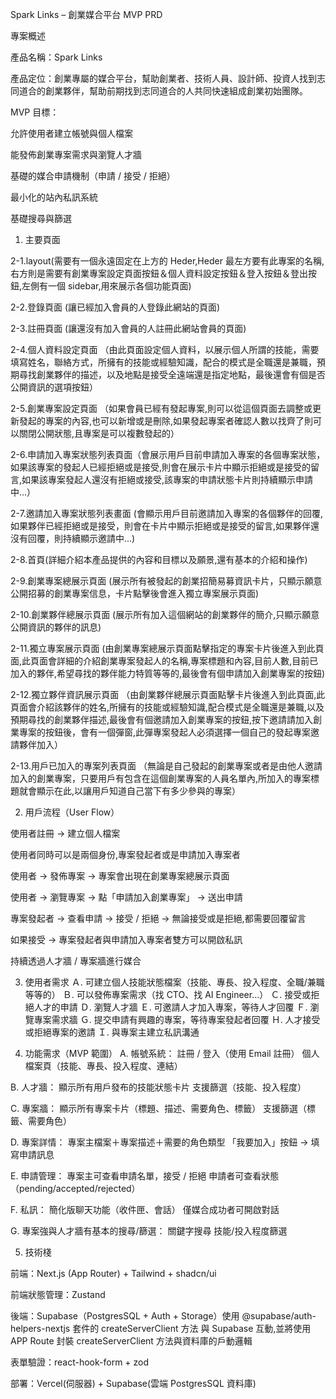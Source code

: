 Spark Links – 創業媒合平台 MVP PRD

專案概述

產品名稱：Spark Links

產品定位：創業專屬的媒合平台，幫助創業者、技術人員、設計師、投資人找到志同道合的創業夥伴，幫助前期找到志同道合的人共同快速組成創業初始團隊。

MVP 目標：

允許使用者建立帳號與個人檔案

能發佈創業專案需求與瀏覽人才牆

基礎的媒合申請機制（申請 / 接受 / 拒絕）

最小化的站內私訊系統

基礎搜尋與篩選

1. 主要頁面

2-1.layout(需要有一個永遠固定在上方的 Heder,Heder 最左方要有此專案的名稱,右方則是需要有創業專案設定頁面按鈕＆個人資料設定按鈕＆登入按鈕＆登出按鈕,左側有一個 sidebar,用來展示各個功能頁面)

2-2.登錄頁面 (讓已經加入會員的人登錄此網站的頁面)

2-3.註冊頁面 (讓還沒有加入會員的人註冊此網站會員的頁面)

2-4.個人資料設定頁面 （由此頁面設定個人資料，以展示個人所謂的技能，需要填寫姓名，聯絡方式，所擁有的技能或經驗知識，配合的模式是全職還是兼職，預期尋找創業夥伴的描述，以及地點是接受全遠端還是指定地點，最後還會有個是否公開資訊的選項按鈕）

2-5.創業專案設定頁面 （如果會員已經有發起專案,則可以從這個頁面去調整或更新發起的專案的內容,也可以新增或是刪除,如果發起專案者確認人數以找齊了則可以關閉公開狀態,且專案是可以複數發起的）

2-6.申請加入專案狀態列表頁面（會展示用戶目前申請加入專案的各個專案狀態，如果該專案的發起人已經拒絕或是接受,則會在展示卡片中顯示拒絕或是接受的留言,如果該專案發起人還沒有拒絕或接受,該專案的申請狀態卡片則持續顯示申請中...）

2-7.邀請加入專案狀態列表畫面 (會顯示用戶目前邀請加入專案的各個夥伴的回覆,如果夥伴已經拒絕或是接受，則會在卡片中顯示拒絕或是接受的留言,如果夥伴還沒有回覆，則持續顯示邀請中...)

2-8.首頁(詳細介紹本產品提供的內容和目標以及願景,還有基本的介紹和操作)

2-9.創業專案總展示頁面 (展示所有被發起的創業招簡易募資訊卡片，只顯示願意公開招募的創業專案信息，卡片點擊後會進入獨立專案展示頁面)

2-10.創業夥伴總展示頁面 (展示所有加入這個網站的創業夥伴的簡介,只顯示願意公開資訊的夥伴的訊息)

2-11.獨立專案展示頁面 (由創業專案總展示頁面點擊指定的專案卡片後進入到此頁面,此頁面會詳細的介紹創業專案發起人的名稱,專案標題和內容,目前人數,目前已加入的夥伴,希望尋找的夥伴能力特質等等的,最後會有個申請加入創業專案的按鈕)

2-12.獨立夥伴資訊展示頁面 （由創業夥伴總展示頁面點擊卡片後進入到此頁面,此頁面會介紹該夥伴的姓名,所擁有的技能或經驗知識,配合模式是全職還是兼職,以及預期尋找的創業夥伴描述,最後會有個邀請加入創業專案的按鈕,按下邀請請加入創業專案的按鈕後，會有一個彈窗,此彈專案發起人必須選擇一個自己的發起專案邀請夥伴加入）

2-13.用戶已加入的專案列表頁面 （無論是自己發起的創業專案或者是由他人邀請加入的創業專案，只要用戶有包含在這個創業專案的人員名單內,所加入的專案標題就會顯示在此,以讓用戶知道自己當下有多少參與的專案）

2. 用戶流程（User Flow）

使用者註冊 → 建立個人檔案

使用者同時可以是兩個身份,專案發起者或是申請加入專案者

使用者 → 發佈專案 → 專案會出現在創業專案總展示頁面

使用者 → 瀏覽專案 → 點「申請加入創業專案」 → 送出申請

專案發起者 → 查看申請 → 接受 / 拒絕 → 無論接受或是拒絕,都需要回覆留言

如果接受 → 專案發起者與申請加入專案者雙方可以開啟私訊

持續透過人才牆 / 專案牆進行媒合

3. 使用者需求
   Ａ. 可建立個人技能狀態檔案（技能、專長、投入程度、全職/兼職等等的）
   Ｂ. 可以發佈專案需求（找 CTO、找 AI Engineer…）
   Ｃ. 接受或拒絕人才的申請
   Ｄ. 瀏覽人才牆
   Ｅ. 可邀請人才加入專案，等待人才回覆
   Ｆ. 瀏覽專案需求牆
   Ｇ. 提交申請有興趣的專案，等待專案發起者回覆
   Ｈ. 人才接受或拒絕專案的邀請
   Ｉ. 與專案主建立私訊溝通

4. 功能需求（MVP 範圍）
   A. 帳號系統：
   註冊 / 登入（使用 Email 註冊）
   個人檔案頁（技能、專長、投入程度、連結）

B. 人才牆：
顯示所有用戶發布的技能狀態卡片
支援篩選（技能、投入程度）

C. 專案牆：
顯示所有專案卡片（標題、描述、需要角色、標籤）
支援篩選（標籤、需要角色）

D. 專案詳情：
專案主檔案＋專案描述＋需要的角色類型
「我要加入」按鈕 → 填寫申請訊息

E. 申請管理：
專案主可查看申請名單，接受 / 拒絕
申請者可查看狀態（pending/accepted/rejected）

F. 私訊：
簡化版聊天功能（收件匣、會話）
僅媒合成功者可開啟對話

G. 專案強與人才牆有基本的搜尋/篩選：
關鍵字搜尋
技能/投入程度篩選

5. 技術棧

前端：Next.js (App Router) + Tailwind + shadcn/ui

前端狀態管理：Zustand

後端：Supabase（PostgresSQL + Auth + Storage）使用 @supabase/auth-helpers-nextjs 套件的 createServerClient 方法 與 Supabase 互動,並將使用 APP Route 封裝 createServerClient 方法與資料庫的戶動邏輯

表單驗證：react-hook-form + zod

部署：Vercel(伺服器) + Supabase(雲端 PostgresSQL 資料庫)
